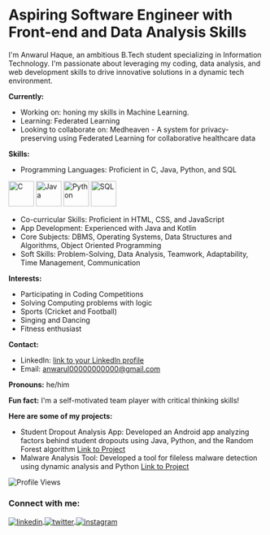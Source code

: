 # Aspiring Software Engineer with Front-end and Data Analysis Skills

I'm Anwarul Haque, an ambitious B.Tech student specializing in Information Technology. I'm passionate about leveraging my coding, data analysis, and web development skills to drive innovative solutions in a dynamic tech environment.

**Currently:**

* Working on: honing my skills in Machine Learning.
* Learning: Federated Learning
* Looking to collaborate on: Medheaven - A system for privacy-preserving using Federated Learning for collaborative healthcare data

**Skills:**

* Programming Languages: Proficient in C, Java, Python, and SQL
<img src="https://www.britefish.net/wp-content/uploads/2019/07/logo-c-1.png" alt="C" style="width: 50px; height: 50px;"/>
<img src="https://miro.medium.com/v2/resize:fit:4000/0*bpt3hdn8q6Xw4MOZ.png" alt="Java" style="width: 50px; height: 50px;"/>
<img src="https://149842345.v2.pressablecdn.com/wp-content/uploads/2022/05/python-programming-language.jpg" alt="Python" style="width: 50px; height: 50px;"/>
<img src="https://media.instamojo.com/imgs/6867ce73890545e68853ba1f00c71496.jpg" alt="SQL" style="width: 50px; height: 50px;"/>

* Co-curricular Skills: Proficient in HTML, CSS, and JavaScript
* App Development: Experienced with Java and Kotlin
* Core Subjects: DBMS, Operating Systems, Data Structures and Algorithms, Object Oriented Programming
* Soft Skills: Problem-Solving, Data Analysis, Teamwork, Adaptability, Time Management, Communication

**Interests:**

* Participating in Coding Competitions
* Solving Computing problems with logic
* Sports (Cricket and Football)
* Singing and Dancing
* Fitness enthusiast

**Contact:**

* LinkedIn: [link to your LinkedIn profile](https://www.linkedin.com/in/your-linkedin-username/)
* Email: anwarul00000000000@gmail.com

**Pronouns:** he/him

**Fun fact:** I'm a self-motivated team player with critical thinking skills!

**Here are some of my projects:**

* Student Dropout Analysis App: Developed an Android app analyzing factors behind student dropouts using Java, Python, and the Random Forest algorithm [Link to Project](https://github.com/Anwarulh007/projects)
* Malware Analysis Tool: Developed a tool for fileless malware detection using dynamic analysis and Python [Link to Project](https://github.com/Anwarulh007/kavach-2k23)

![Profile Views](https://visitcount.itsvg.in/api?id=AnwarulHaque&label=Profile%20Views&color=12&icon=5&pretty=true)

### Connect with me:
<p align="left">
  <a href="https://www.linkedin.com/in/your-linkedin-username/" target="_blank">
    <img align="center" src="https://img.shields.io/badge/-LinkedIn-0077B5?style=for-the-badge&logo=linkedin&logoColor=white" alt="linkedin"/>
  </a>
  <a href="https://twitter.com/your-twitter-username" target="_blank">
    <img align="center" src="https://img.shields.io/badge/-Twitter-1DA1F2?style=for-the-badge&logo=twitter&logoColor=white" alt="twitter"/>
  </a>
  <a href="https://www.instagram.com/your-instagram-username/" target="_blank">
    <img align="center" src="https://img.shields.io/badge/-Instagram-E4405F?style=for-the-badge&logo=instagram&logoColor=white" alt="instagram"/>
  </a>
</p>
